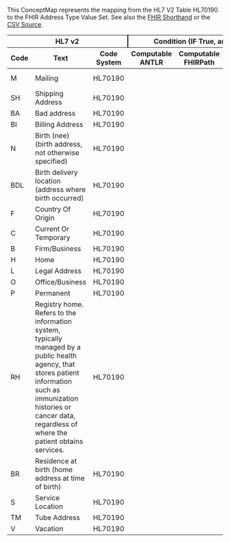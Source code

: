 
This ConceptMap represents the mapping from the HL7 V2 Table HL70190 to the FHIR Address Type Value Set. See also the <a href='https://github.com/HL7/v2-to-fhir/blob/master/input/fsh/Table HL70190 to Address Type.fsh'>FHIR Shorthand</a> or the <a href='https://github.com/HL7/v2-to-fhir/blob/master/mappings/codesystems/HL7 Concept Map_ AddressType%5BType%5D - Sheet1.csv'>CSV Source</a>.
<table class='grid'><thead>
<tr><th colspan='3' style='border-right: 2px solid black;'>HL7 v2</th><th colspan='3' style='border-right: 2px solid black;'>Condition (IF True, args)</th><th colspan='4'>HL7 FHIR</th><th rowspan='2'>Comments</th></tr>
<tr><th>Code</th><th>Text</th><th>Code System</th><th>Computable ANTLR</th><th>Computable FHIRPath</th><th>Narrative</th><th>Code</th><th>Proposed Extension</th><th>Display</th><th>Code System</th></tr></thead>
<tbody>
<tr><td>M</td><td>Mailing</td><td style='border-right: 2px'>HL70190</td><td style='border-right: 2px'></td><td style='border-right: 2px'></td><td style='border-right: 2px'></td><td>postal</td><td style='border-right: 2px'></td><td>Postal</td><td><a href='https://hl7.org/fhir/R4/codesystem-address-type.html'>http://hl7.org/fhir/address-type</a></td><td style='border-right: 2px'></td></tr>
<tr><td>SH</td><td>Shipping Address</td><td style='border-right: 2px'>HL70190</td><td style='border-right: 2px'></td><td style='border-right: 2px'></td><td style='border-right: 2px'></td><td>postal</td><td style='border-right: 2px'></td><td>Postal</td><td><a href='https://hl7.org/fhir/R4/codesystem-address-type.html'>http://hl7.org/fhir/address-type</a></td><td style='border-right: 2px'></td></tr>
<tr><td>BA</td><td>Bad address</td><td style='border-right: 2px'>HL70190</td><td style='border-right: 2px'></td><td style='border-right: 2px'></td><td style='border-right: 2px'></td><td style='border-right: 2px'></td><td style='border-right: 2px'></td><td style='border-right: 2px'></td><td style='border-right: 2px'></td><td style='border-right: 2px'></td></tr>
<tr><td>BI</td><td>Billing Address</td><td style='border-right: 2px'>HL70190</td><td style='border-right: 2px'></td><td style='border-right: 2px'></td><td style='border-right: 2px'></td><td style='border-right: 2px'></td><td style='border-right: 2px'></td><td style='border-right: 2px'></td><td style='border-right: 2px'></td><td style='border-right: 2px'></td></tr>
<tr><td>N</td><td>Birth (nee)  (birth address, not otherwise specified)</td><td style='border-right: 2px'>HL70190</td><td style='border-right: 2px'></td><td style='border-right: 2px'></td><td style='border-right: 2px'></td><td style='border-right: 2px'></td><td style='border-right: 2px'></td><td style='border-right: 2px'></td><td style='border-right: 2px'></td><td style='border-right: 2px'></td></tr>
<tr><td>BDL</td><td>Birth delivery location  (address where birth occurred)</td><td style='border-right: 2px'>HL70190</td><td style='border-right: 2px'></td><td style='border-right: 2px'></td><td style='border-right: 2px'></td><td style='border-right: 2px'></td><td style='border-right: 2px'></td><td style='border-right: 2px'></td><td style='border-right: 2px'></td><td style='border-right: 2px'></td></tr>
<tr><td>F</td><td>Country Of Origin</td><td style='border-right: 2px'>HL70190</td><td style='border-right: 2px'></td><td style='border-right: 2px'></td><td style='border-right: 2px'></td><td style='border-right: 2px'></td><td style='border-right: 2px'></td><td style='border-right: 2px'></td><td style='border-right: 2px'></td><td style='border-right: 2px'></td></tr>
<tr><td>C</td><td>Current Or Temporary</td><td style='border-right: 2px'>HL70190</td><td style='border-right: 2px'></td><td style='border-right: 2px'></td><td style='border-right: 2px'></td><td style='border-right: 2px'></td><td style='border-right: 2px'></td><td style='border-right: 2px'></td><td style='border-right: 2px'></td><td style='border-right: 2px'></td></tr>
<tr><td>B</td><td>Firm/Business</td><td style='border-right: 2px'>HL70190</td><td style='border-right: 2px'></td><td style='border-right: 2px'></td><td style='border-right: 2px'></td><td style='border-right: 2px'></td><td style='border-right: 2px'></td><td style='border-right: 2px'></td><td style='border-right: 2px'></td><td style='border-right: 2px'></td></tr>
<tr><td>H</td><td>Home</td><td style='border-right: 2px'>HL70190</td><td style='border-right: 2px'></td><td style='border-right: 2px'></td><td style='border-right: 2px'></td><td style='border-right: 2px'></td><td style='border-right: 2px'></td><td style='border-right: 2px'></td><td style='border-right: 2px'></td><td style='border-right: 2px'></td></tr>
<tr><td>L</td><td>Legal Address</td><td style='border-right: 2px'>HL70190</td><td style='border-right: 2px'></td><td style='border-right: 2px'></td><td style='border-right: 2px'></td><td style='border-right: 2px'></td><td style='border-right: 2px'></td><td style='border-right: 2px'></td><td style='border-right: 2px'></td><td style='border-right: 2px'></td></tr>
<tr><td>O</td><td>Office/Business</td><td style='border-right: 2px'>HL70190</td><td style='border-right: 2px'></td><td style='border-right: 2px'></td><td style='border-right: 2px'></td><td style='border-right: 2px'></td><td style='border-right: 2px'></td><td style='border-right: 2px'></td><td style='border-right: 2px'></td><td style='border-right: 2px'></td></tr>
<tr><td>P</td><td>Permanent</td><td style='border-right: 2px'>HL70190</td><td style='border-right: 2px'></td><td style='border-right: 2px'></td><td style='border-right: 2px'></td><td style='border-right: 2px'></td><td style='border-right: 2px'></td><td style='border-right: 2px'></td><td style='border-right: 2px'></td><td style='border-right: 2px'></td></tr>
<tr><td>RH</td><td>Registry home. Refers to the information system, typically managed by a public health agency, that stores patient information such as immunization histories or cancer data, regardless of where the patient obtains services.</td><td style='border-right: 2px'>HL70190</td><td style='border-right: 2px'></td><td style='border-right: 2px'></td><td style='border-right: 2px'></td><td style='border-right: 2px'></td><td style='border-right: 2px'></td><td style='border-right: 2px'></td><td style='border-right: 2px'></td><td style='border-right: 2px'></td></tr>
<tr><td>BR</td><td>Residence at birth (home address at time of birth)</td><td style='border-right: 2px'>HL70190</td><td style='border-right: 2px'></td><td style='border-right: 2px'></td><td style='border-right: 2px'></td><td style='border-right: 2px'></td><td style='border-right: 2px'></td><td style='border-right: 2px'></td><td style='border-right: 2px'></td><td style='border-right: 2px'></td></tr>
<tr><td>S</td><td>Service Location</td><td style='border-right: 2px'>HL70190</td><td style='border-right: 2px'></td><td style='border-right: 2px'></td><td style='border-right: 2px'></td><td style='border-right: 2px'></td><td style='border-right: 2px'></td><td style='border-right: 2px'></td><td style='border-right: 2px'></td><td style='border-right: 2px'></td></tr>
<tr><td>TM</td><td>Tube Address</td><td style='border-right: 2px'>HL70190</td><td style='border-right: 2px'></td><td style='border-right: 2px'></td><td style='border-right: 2px'></td><td style='border-right: 2px'></td><td style='border-right: 2px'></td><td style='border-right: 2px'></td><td style='border-right: 2px'></td><td style='border-right: 2px'></td></tr>
<tr><td>V</td><td>Vacation</td><td style='border-right: 2px'>HL70190</td><td style='border-right: 2px'></td><td style='border-right: 2px'></td><td style='border-right: 2px'></td><td style='border-right: 2px'></td><td style='border-right: 2px'></td><td style='border-right: 2px'></td><td style='border-right: 2px'></td><td style='border-right: 2px'></td></tr>
</tbody></table>
